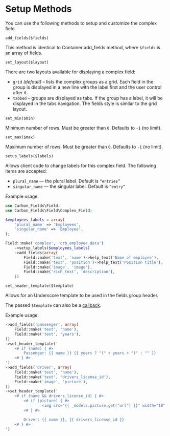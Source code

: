 # Setup Methods

You can use the following methods to setup and customize the complex field.

`add_fields($fields)`

This method is identical to Container add_fields method, where `$fields` is an array of fields.

`set_layout($layout)`

There are two layouts available for displaying a complex field:

* `grid` *(default)* – lists the complex groups as a grid. Each field in the group is displayed in a new line with the label first and the user control after it.
* `tabbed` – groups are displayed as tabs. If the group has a label, it will be displayed in the tabs navigation. The fields style is similar to the grid layout.

`set_min($min)`

Minimum number of rows. Must be greater than `0`. Defaults to `-1` (no limit).

`set_max($max)`

Maximum number of rows. Must be greater than `0`. Defaults to `-1` (no limit).

`setup_labels($labels)`

Allows client code to change labels for this complex field. The following items are accepted:

* `plural_name` — the plural label. Default is `“entries”`
* `singular_name` — the singular label. Default is `“entry”`

Example usage:

```php
use Carbon_Fields\Field;
use Carbon_Fields\Field\Complex_Field;

$employees_labels = array(
	'plural_name' => 'Employees',
	'singular_name' => 'Employee',
);

Field::make('complex', 'crb_employee_data')
	->setup_labels($employees_labels)
	->add_fields(array(
		Field::make('text', 'name')->help_text('Name of employee'),
		Field::make('text', 'position')->help_text('Position title'),
		Field::make('image', 'image'),
		Field::make('rich_text', 'description'),
	))
```

`set_header_template($template)`

Allows for an Underscore template to be used in the fields group header.

The passed `$template` can also be a [callback](http://php.net/manual/en/language.types.callable.php).

Example usage:

```php
->add_fields('passenger', array(
    Field::make('text', 'name'),
    Field::make('text', 'years'),
))
->set_header_template('
    <# if (name) { #>
        Passenger: {{ name }} {{ years ? "(" + years + ")" : "" }}
    <# } #>
')
->add_fields('driver', array(
    Field::make('text', 'name'),
    Field::make('text', 'drivers_license_id'),
    Field::make('image', 'picture'),
))
->set_header_template('
    <# if (name && drivers_license_id) { #>
        <# if (picture) { #>
                <img src="{{ _models.picture.get("url") }}" width="18" height="18">
        <# } #>

        Driver: {{ name }}, {{ drivers_license_id }}
    <# } #>
')
```
